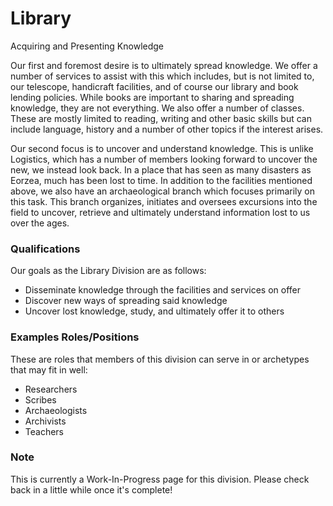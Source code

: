 <div id="title">
  <h1>Library</h1>
  <p>Acquiring and Presenting Knowledge</p>
</div>
Our first and foremost desire is to ultimately spread knowledge. We offer a number of services to assist with this which includes, but is not limited to, our telescope, handicraft facilities, and of course our library and book lending policies. While books are important to sharing and spreading knowledge, they are not everything. We also offer a number of classes. These are mostly limited to reading, writing and other basic skills but can include language, history and a number of other topics if the interest arises.

Our second focus is to uncover and understand knowledge. This is unlike Logistics, which has a number of members looking forward to uncover the new, we instead look back. In a place that has seen as many disasters as Eorzea, much has been lost to time. In addition to the facilities mentioned above, we also have an archaeological branch which focuses primarily on this task. This branch organizes, initiates and oversees excursions into the field to uncover, retrieve and ultimately understand information lost to us over the ages.

### Qualifications

Our goals as the Library Division are as follows:

- Disseminate knowledge through the facilities and services on offer
- Discover new ways of spreading said knowledge
- Uncover lost knowledge, study, and ultimately offer it to others

### Examples Roles/Positions
These are roles that members of this division can serve in or archetypes that may fit in well:
* Researchers
* Scribes
* Archaeologists
* Archivists
* Teachers

### Note
This is currently a Work-In-Progress page for this division. Please check back in a little while once it's complete!
